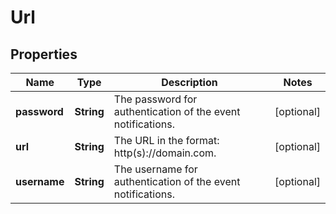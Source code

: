 

# Url


## Properties

Name | Type | Description | Notes
------------ | ------------- | ------------- | -------------
**password** | **String** | The password for authentication of the event notifications. |  [optional]
**url** | **String** | The URL in the format: http(s)://domain.com. |  [optional]
**username** | **String** | The username for authentication of the event notifications. |  [optional]



